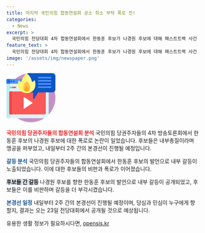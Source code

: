```yaml
---
title: 마지막 국민의힘 합동연설회 공소 취소 부탁 폭로 전!
categories:
  - News
excerpt: >
  국민의힘 전당대회 4차 합동연설회에서 한동훈 후보가 나경원 후보에 대해 패스트트랙 사건 공소 취소를 요청한 사실을 폭로하면서 논란이 불거졌다. 당권 주자들은 내부 총질을 비판하며 공격했고, 후보들 간의 공방이 이어졌다. 또한, 유튜버 3명에 대한 폭력 사건에 대해 경찰 수사가 요청되었다. 내일과 모레의 방송토론회를 끝으로 본경선 일정이 마감되고, 결과는 23일 전당대회에서 발표될 예정이다. (150자)
feature_text: >
  국민의힘 전당대회 4차 합동연설회에서 한동훈 후보가 나경원 후보에 대해 패스트트랙 사건 공소 취소를 요청한 사실을 폭로하면서 논란이 불거졌다. 당권 주자들은 내부 총질을 비판하며 공격했고, 후보들 간의 공방이 이어졌다. 또한, 유튜버 3명에 대한 폭력 사건에 대해 경찰 수사가 요청되었다. 내일과 모레의 방송토론회를 끝으로 본경선 일정이 마감되고, 결과는 23일 전당대회에서 발표될 예정이다. (150자)
image: '/assets/img/newspaper.png'
---
```


<p><img src="/assets/img/news.png" alt="rentncar 속보" /></p>

<p><b><span style="color: #ee2323;">국민의힘 당권주자들의 합동연설회 분석</span></b>
국민의힘 당권주자들의 4차 방송토론회에서 한동훈 후보의 나경원 후보에 대한 폭로로 논란이 일었습니다. 후보들은 내부총질이라며 맹공을 퍼부었고, 내일부터 2주 간의 본경선이 진행될 예정입니다.</p>

<p><b><span style="color: #1a5490;">갈등 분석</span></b>
국민의힘 당권주자들의 합동연설회에서 한동훈 후보의 발언으로 내부 갈등이 노출되었습니다. 이에 대한 후보들의 비판과 폭로가 이어졌습니다.</p>

<p><b><span style="background-color: #21538527;">후보들 간 갈등</span></b>
나경원 후보를 향한 한동훈 후보의 발언으로 내부 갈등이 공개되었고, 후보들은 이를 비판하며 갈등을 더 부각시켰습니다.</p>

<p><b><span style="color: #1a5490;">본경선 일정</span></b>
내일부터 2주 간의 본경선이 진행될 예정이며, 당심과 민심이 누구에게 향할지, 결과는 오는 23일 전당대회에서 공개될 것으로 예상됩니다.</p>
유용한 생활 정보가 필요하시다면, <a href="https://opensis.kr" rel="dofollow">opensis.kr</a>


